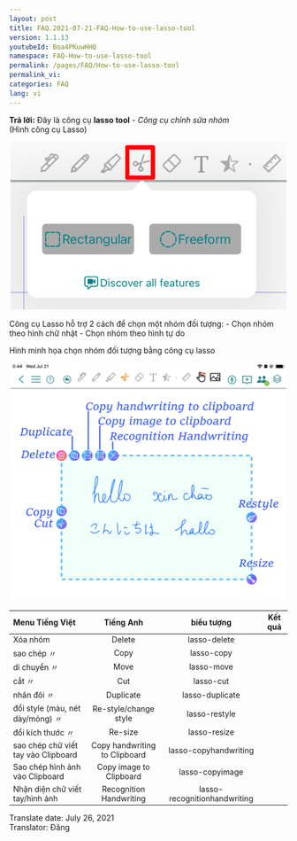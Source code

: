 ```yaml
---
layout: post
title: FAQ.2021-07-21-FAQ-How-to-use-lasso-tool
version: 1.1.13
youtubeId: Boa4PKuwHHQ
namespace: FAQ-How-to-use-lasso-tool
permalink: /pages/FAQ/How-to-use-lasso-tool
permalink_vi:
categories: FAQ
lang: vi
---
```


**Trả lời:**
Đây là công cụ **lasso tool** - *Công cụ chỉnh sửa nhóm*  
(Hình công cụ Lasso)  
<p align="center"> <img width="500" src="https://raw.githubusercontent.com/collanotewiki/collanotewiki.github.io/main/images/FAQimage/notescreenlasso.PNG" alt="Uninstall-CollaNote"> </p>
Công cụ Lasso hỗ trợ 2 cách để chọn một nhóm đối tượng:
- Chọn nhóm theo hình chữ nhật
- Chọn nhóm theo hình tự do

Hình minh họa chọn nhóm đối tượng bằng công cụ lasso  
<p align="center"> <img width="500" src="https://raw.githubusercontent.com/collanotewiki/collanotewiki.github.io/main/images/FAQimage/notescreenlasso1.PNG" alt="Uninstall-CollaNote"> </p>

<!--more-->

| **Menu Tiếng Việt**                  |Tiếng Anh                      | **biểu tượng**     | **Kết quả**                                                |
|:-------------------------------------|:-----------------------------:|:------------------:|:----------------------------------------------------------:|
| Xóa  nhóm                            |Delete                          | lasso-delete      | |
| sao chép  〃                         |Copy                            | lasso-copy        | |
| di chuyển  〃                        |Move                            | lasso-move        | |
| cắt   〃                             |Cut                             | lasso-cut         | |
| nhân đôi 〃                          |Duplicate                       | lasso-duplicate   | |
| đổi style (màu, nét dày/mỏng) 〃     |Re-style/change style           | lasso-restyle     | |
| đổi kích thước  〃                   |Re-size                         | lasso-resize      | |
| sao chép chữ viết tay vào Clipboard  |Copy handwriting to Clipboard   | lasso-copyhandwriting| |
| Sao chép hình ảnh vào Clipboard      |Copy image to Clipboard         | lasso-copyimage      | |
| Nhận diện chữ viết tay/hình ảnh      | Recognition Handwriting        | lasso-recognitionhandwriting| |

<div class="date">Translate date: July 26, 2021<br>Translator: Đăng</div>
